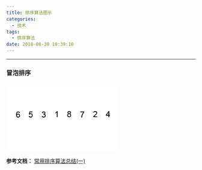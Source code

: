 ```yaml
---
title: 排序算法图示
categories:
  - 技术
tags:
  - 排序算法
date: 2018-06-30 10:39:10
---
```


---
### 冒泡排序

![冒泡排序](https://raw.githubusercontent.com/toypipi/graph_bed/master/image/20180630/%E5%86%92%E6%B3%A1%E6%8E%92%E5%BA%8F%E5%9B%BE%E7%A4%BA.gif)

**参考文档：**
[常用排序算法总结(一)](http://www.cnblogs.com/eniac12/p/5329396.html)